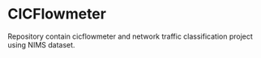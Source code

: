# CICFlowmeter
Repository contain cicflowmeter and network traffic classification project using NIMS dataset.
